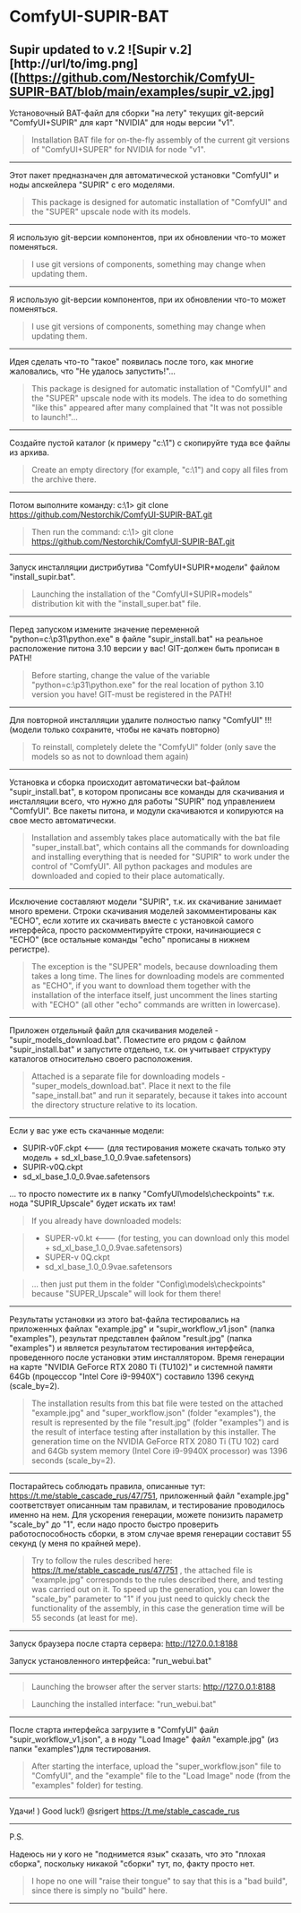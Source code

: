 # ComfyUI-SUPIR-BAT

Supir updated to v.2
![Supir v.2][http://url/to/img.png]([https://github.com/Nestorchik/ComfyUI-SUPIR-BAT/blob/main/examples/supir_v2.jpg]
---

Установочный BAT-файл для сборки "на лету" текущих git-версий "ComfyUI+SUPIR" для карт "NVIDIA" для ноды версии "v1".

> Installation BAT file for on-the-fly assembly of the current git versions of "ComfyUI+SUPER" for NVIDIA for node "v1".

---

Этот пакет предназначен для автоматической установки "ComfyUI" и ноды апскейлера "SUPIR" с его моделями.

> This package is designed for automatic installation of "ComfyUI" and the "SUPER" upscale node with its models.

---

Я использую git-версии компонентов, при их обновлении что-то может поменяться.

> I use git versions of components, something may change when updating them.

---

Я использую git-версии компонентов, при их обновлении что-то может поменяться.

> I use git versions of components, something may change when updating them.

---

Идея сделать что-то "такое" появилась после того, как многие жаловались, что "Не удалось запустить!"...

> This package is designed for automatic installation of "ComfyUI" and the "SUPER" upscale node with its models. The idea to do something "like this" appeared after many complained that "It was not possible to launch!"...

---

Создайте пустой каталог (к примеру "c:\1") с скопируйте туда все файлы из архива.

> Create an empty directory (for example, "c:\1") and copy all files from the archive there.

---

Потом выполните команду: c:\1> git clone https://github.com/Nestorchik/ComfyUI-SUPIR-BAT.git

> Then run the command: c:\1> git clone https://github.com/Nestorchik/ComfyUI-SUPIR-BAT.git

---

Запуск инсталляции дистрибутива "ComfyUI+SUPIR+модели" файлом "install_supir.bat".

> Launching the installation of the "ComfyUI+SUPIR+models" distribution kit with the "install_super.bat" file.

---

Перед запуском измените значение переменной "python=c:\p31\python.exe" в файле "supir_install.bat" на реальное расположение питона 3.10 версии у вас! GIT-должен быть прописан в PATH!

> Before starting, change the value of the variable "python=c:\p31\python.exe" for the real location of python 3.10 version you have! GIT-must be registered in the PATH!

---

Для повторной инсталляции удалите полностью папку "ComfyUI" !!! (модели только сохраните, чтобы не качать повторно)

> To reinstall, completely delete the "ComfyUI" folder (only save the models so as not to download them again)

---

Установка и сборка происходит автоматически bat-файлом "supir_install.bat", в котором прописаны все команды для скачивания и инсталляции всего, что нужно для работы "SUPIR" под управлением "ComfyUI". Все пакеты питона, и модули скачиваются и копируются на свое место автоматически.

> Installation and assembly takes place automatically with the bat file "super_install.bat", which contains all the commands for downloading and installing everything that is needed for "SUPIR" to work under the control of "ComfyUI". All python packages and modules are downloaded and copied to their place automatically.

---

Исключение составляют модели "SUPIR", т.к. их скачивание занимает много времени. Строки скачивания моделей закомментированы как "ECHO", если хотите их скачивать вместе с установкой самого интерфейса, просто раскомментируйте строки, начинающиеся с "ECHO" (все остальные команды "echo" прописаны в нижнем регистре).

> The exception is the "SUPER" models, because downloading them takes a long time. The lines for downloading models are commented as "ECHO", if you want to download them together with the installation of the interface itself, just uncomment the lines starting with "ECHO" (all other "echo" commands are written in lowercase).

---

Приложен отдельный файл для скачивания моделей - "supir_models_download.bat". Поместите его рядом с файлом "supir_install.bat" и запустите отдельно, т.к. он учитывает структуру каталогов относительно своего расположения.

> Attached is a separate file for downloading models - "super_models_download.bat". Place it next to the file "sape_install.bat" and run it separately, because it takes into account the directory structure relative to its location.

---

Если у вас уже есть скачанные модели:

- SUPIR-v0F.ckpt <--- (для тестирования можете скачать только эту модель + sd_xl_base_1.0_0.9vae.safetensors)
- SUPIR-v0Q.ckpt
- sd_xl_base_1.0_0.9vae.safetensors

... то просто поместите их в папку "ComfyUI\models\checkpoints" т.к. нода "SUPIR_Upscale" будет искать их там!

> If you already have downloaded models:

> - SUPER-v0.kt <--- (for testing, you can download only this model + sd_xl_base_1.0_0.9vae.safetensors)
> - SUPER-v 0Q.ckpt
> - sd_xl_base_1.0_0.9vae.safetensors

> ... then just put them in the folder "Config\models\checkpoints" because "SUPER_Upscale" will look for them there!

---

Результаты установки из этого bat-файла тестировались на приложенных файлах "example.jpg" и "supir_workflow_v1.json" (папка "examples"), результат представлен файлом "result.jpg" (папка "examples") и является результатом тестирования интерфейса, проведенного после установки этим инсталлятором. Время генерации на карте "NVIDIA GeForce RTX 2080 Ti (TU102)" и системной памяти 64Gb (процессор "Intel Core i9-9940X") составило 1396 секунд (scale_by=2).

> The installation results from this bat file were tested on the attached "example.jpg" and "super_workflow.json" (folder "examples"), the result is represented by the file "result.jpg" (folder "examples") and is the result of interface testing after installation by this installer. The generation time on the NVIDIA GeForce RTX 2080 Ti (TU 102) card and 64Gb system memory (Intel Core i9-9940X processor) was 1396 seconds (scale_by=2).

---

Постарайтесь соблюдать правила, описанные тут: https://t.me/stable_cascade_rus/47/751, приложенный файл "example.jpg" соответствует описанным там правилам, и тестирование проводилось именно на нем. Для ускорения генерации, можете понизить параметр "scale_by" до "1", если надо просто быстро проверить работоспособность сборки, в этом случае время генерации составит 55 секунд (у меня по крайней мере).

> Try to follow the rules described here: https://t.me/stable_cascade_rus/47/751 , the attached file is "example.jpg" corresponds to the rules described there, and testing was carried out on it. To speed up the generation, you can lower the "scale_by" parameter to "1" if you just need to quickly check the functionality of the assembly, in this case the generation time will be 55 seconds (at least for me).

---

Запуск браузера после старта сервера: http://127.0.0.1:8188

Запуск установленного интерфейса: "run_webui.bat"

---

> Launching the browser after the server starts: http://127.0.0.1:8188

> Launching the installed interface: "run_webui.bat"

---

После старта интерфейса загрузите в "ComfyUI" файл "supir_workflow_v1.json", а в ноду "Load Image" файл "example.jpg" (из папки "examples")для тестирования.

> After starting the interface, upload the "super_workflow.json" file to "ComfyUI", and the "example" file to the "Load Image" node (from the "examples" folder) for testing.

---

Удачи! )
Good luck!)
@srigert
https://t.me/stable_cascade_rus

---

P.S.

Надеюсь ни у кого не "поднимется язык" сказать, что это "плохая сборка", поскольку никакой "сборки" тут, по, факту просто нет.

> I hope no one will "raise their tongue" to say that this is a "bad build", since there is simply no "build" here.

---

